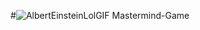 #![AlbertEinsteinLolGIF](https://github.com/user-attachments/assets/0eb7b895-2091-4e7f-8e14-921f5a30aa1b) Mastermind-Game

 
